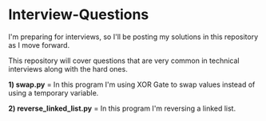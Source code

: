 # Interview-Questions
I'm preparing for interviews, so I'll be posting my solutions in this repository as I move forward.

This repository will cover questions that are very common in technical interviews along with the hard ones.

<b>1) swap.py</b> = In this program I'm using XOR Gate to swap values instead of using a temporary variable.

<b>2) reverse_linked_list.py</b> = In this program I'm reversing a linked list.

